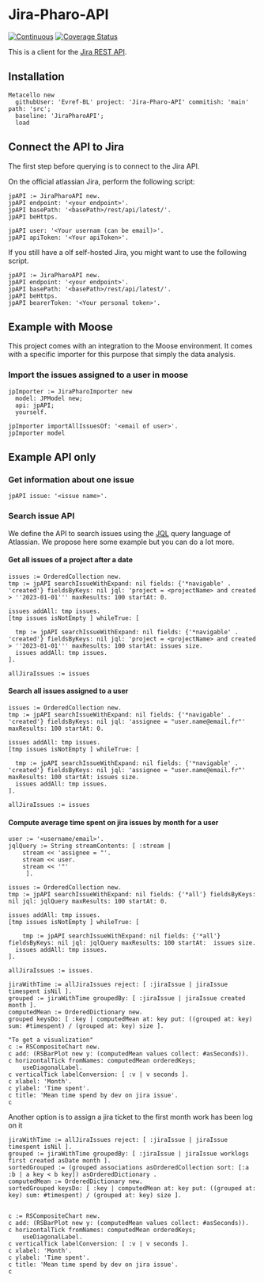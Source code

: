 # Jira-Pharo-API

[![Continuous](https://github.com/Evref-BL/Jira-Pharo-API/actions/workflows/continuous.yml/badge.svg)](https://github.com/Evref-BL/Jira-Pharo-API/actions/workflows/continuous.yml)
[![Coverage Status](https://coveralls.io/repos/github/Evref-BL/Jira-Pharo-API/badge.svg?branch=main)](https://coveralls.io/github/Evref-BL/Jira-Pharo-API?branch=main)

This is a client for the [Jira REST API](https://developer.atlassian.com/cloud/jira/platform/rest/v2/intro/#about).

## Installation 

```st
Metacello new
  githubUser: 'Evref-BL' project: 'Jira-Pharo-API' commitish: 'main' path: 'src';
  baseline: 'JiraPharoAPI';
  load
```

## Connect the API to Jira

The first step before querying is to connect to the Jira API.

On the official atlassian Jira, perform the following script:

```smalltalk
jpAPI := JiraPharoAPI new.
jpAPI endpoint: '<your endpoint>'.
jpAPI basePath: '<basePath>/rest/api/latest/'.
jpAPI beHttps.

jpAPI user: '<Your usernam (can be email)>'.
jpAPI apiToken: '<Your apiToken>'.
```

If you still have a olf self-hosted Jira, you might want to use the following script.

```smalltalk
jpAPI := JiraPharoAPI new.
jpAPI endpoint: '<your endpoint>'.
jpAPI basePath: '<basePath>/rest/api/latest/'.
jpAPI beHttps.
jpAPI bearerToken: '<Your personal token>'.
```

## Example with Moose

This project comes with an integration to the Moose environment.
It comes with a specific importer for this purpose that simply the data analysis.

### Import the issues assigned to a user in moose

```st
jpImporter := JiraPharoImporter new
  model: JPModel new;
  api: jpAPI;
  yourself.

jpImporter importAllIssuesOf: '<email of user>'.
jpImporter model
```

## Example API only

### Get information about one issue

```smalltalk
jpAPI issue: '<issue name>'.
```

### Search issue API

We define the API to search issues using the [JQL](https://confluence.atlassian.com/x/egORLQ) query language of Atlassian.
We propose here some example but you can do a lot more.

#### Get all issues of a project after a date

```smalltalk
issues := OrderedCollection new.
tmp := jpAPI searchIssueWithExpand: nil fields: {'*navigable' . 'created'} fieldsByKeys: nil jql: 'project = <projectName> and created > ''2023-01-01''' maxResults: 100 startAt: 0.

issues addAll: tmp issues.
[tmp issues isNotEmpty ] whileTrue: [ 

  tmp := jpAPI searchIssueWithExpand: nil fields: {'*navigable' . 'created'} fieldsByKeys: nil jql: 'project = <projectName> and created > ''2023-01-01''' maxResults: 100 startAt: issues size.
  issues addAll: tmp issues.
].

allJiraIssues := issues
```

#### Search all issues assigned to a user

```smalltalk
issues := OrderedCollection new.
tmp := jpAPI searchIssueWithExpand: nil fields: {'*navigable' . 'created'} fieldsByKeys: nil jql: 'assignee = "user.name@email.fr"' maxResults: 100 startAt: 0.

issues addAll: tmp issues.
[tmp issues isNotEmpty ] whileTrue: [ 

  tmp := jpAPI searchIssueWithExpand: nil fields: {'*navigable' . 'created'} fieldsByKeys: nil jql: 'assignee = "user.name@email.fr"' maxResults: 100 startAt: issues size.
  issues addAll: tmp issues.
].

allJiraIssues := issues
```

#### Compute average time spent on jira issues by month for a user

```smalltalk
user := '<username/email>'.
jqlQuery := String streamContents: [ :stream |
	stream << 'assignee = "'.
	stream << user.
	stream << '"'
	 ].

issues := OrderedCollection new.
tmp := jpAPI searchIssueWithExpand: nil fields: {'*all'} fieldsByKeys: nil jql: jqlQuery maxResults: 100 startAt: 0.

issues addAll: tmp issues.
[tmp issues isNotEmpty ] whileTrue: [ 

	tmp := jpAPI searchIssueWithExpand: nil fields: {'*all'} fieldsByKeys: nil jql: jqlQuery maxResults: 100 startAt:  issues size.
  issues addAll: tmp issues.
].

allJiraIssues := issues.

jiraWithTime := allJiraIssues reject: [ :jiraIssue | jiraIssue timespent isNil ].
grouped := jiraWithTime groupedBy: [ :jiraIssue | jiraIssue created month ].
computedMean := OrderedDictionary new.
grouped keysDo: [ :key | computedMean at: key put: ((grouped at: key) sum: #timespent) / (grouped at: key) size ].

"To get a visualization"
c := RSCompositeChart new.
c add: (RSBarPlot new y: (computedMean values collect: #asSeconds)).
c horizontalTick fromNames: computedMean orderedKeys;
	useDiagonalLabel.
c verticalTick labelConversion: [ :v | v seconds ].
c xlabel: 'Month'.
c ylabel: 'Time spent'.
c title: 'Mean time spend by dev on jira issue'.
c
```

Another option is to assign a jira ticket to the first month work has been log on it

```smalltalk
jiraWithTime := allJiraIssues reject: [ :jiraIssue | jiraIssue timespent isNil ].
grouped := jiraWithTime groupedBy: [ :jiraIssue | jiraIssue worklogs first created asDate month ].
sortedGrouped := (grouped associations asOrderedCollection sort: [:a :b | a key < b key]) asOrderedDictionary .
computedMean := OrderedDictionary new.
sortedGrouped keysDo: [ :key | computedMean at: key put: ((grouped at: key) sum: #timespent) / (grouped at: key) size ].


c := RSCompositeChart new.
c add: (RSBarPlot new y: (computedMean values collect: #asSeconds)).
c horizontalTick fromNames: computedMean orderedKeys;
	useDiagonalLabel.
c verticalTick labelConversion: [ :v | v seconds ].
c xlabel: 'Month'.
c ylabel: 'Time spent'.
c title: 'Mean time spend by dev on jira issue'.
c
```

